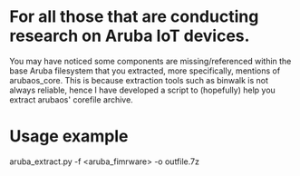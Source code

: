 # For all those that are conducting research on Aruba IoT devices.
You may have noticed some components are missing/referenced within the base Aruba filesystem that you extracted, more specifically, mentions of arubaos_core. 
This is because extraction tools such as binwalk is not always reliable, hence I have developed a script to (hopefully) help you extract arubaos' corefile archive.

# Usage example
aruba_extract.py -f <aruba_fimrware> -o outfile.7z
